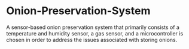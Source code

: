 # Onion-Preservation-System
A sensor-based onion preservation system that primarily consists of a temperature and humidity sensor, a gas sensor, and a microcontroller is chosen in order to address the issues associated with storing onions.
